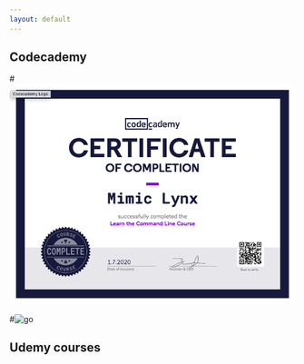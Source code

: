 ```yaml
---
layout: default
---
```


## Codecademy 

#![bash](assets/img/Codecademy-bash.png)

#![go]()

## Udemy courses
